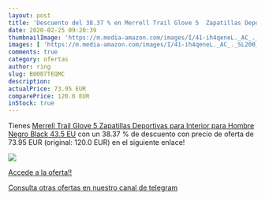 ```yaml
---
layout: post
title: 'Descuento del 38.37 % en Merrell Trail Glove 5  Zapatillas Deport'
date: 2020-02-25 09:20:39
thumbnailImage: 'https://m.media-amazon.com/images/I/41-ih4qeneL._AC_._SL200_.jpg'
images: [ 'https://m.media-amazon.com/images/I/41-ih4qeneL._AC_._SL200_.jpg' ]
comments: true
category: ofertas
author: ring
slug: B0007TEQMC
description:
actualPrice: 73.95 EUR
comparePrice: 120.0 EUR
inStock: true
---
```


Tienes [Merrell Trail Glove 5  Zapatillas Deportivas para Interior para Hombre  Negro  Black   43.5 EU](https://www.amazon.com/dp/B0007TEQMC/?tag=redken08-20) con un 38.37 % de descuento con precio de oferta de 73.95 EUR (original: 120.0 EUR) en el siguiente enlace!

[![](https://m.media-amazon.com/images/I/41-ih4qeneL._AC_._SL200_.jpg)](https://www.amazon.com/dp/B0007TEQMC/?tag=redken08-20)

[Accede a la oferta!!](https://www.amazon.com/dp/B0007TEQMC/?tag=redken08-20)

[Consulta otras ofertas en nuestro canal de telegram](https://t.me/s/ofertas25)
